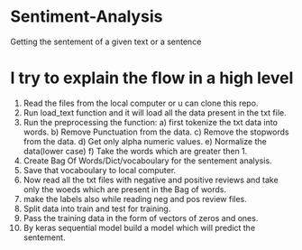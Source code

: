 # Sentiment-Analysis
Getting the sentement of a given text or a sentence

# I try to explain the flow in a high level
1) Read the files from the local computer or u can clone this repo.
2) Run load_text function and it will load all the data present in the txt file.
3) Run the preprocessing the function:
  a) first tokenize the txt data into words.
  b) Remove Punctuation from the data.
  c) Remove the stopwords from the data.
  d) Get only alpha numeric values.
  e) Normalize the data(lower case)
  f) Take the words which are greater then 1.
 4) Create Bag Of Words/Dict/vocaboulary for the sentement analysis.
 5) Save that vocaboulary to local computer.
 6) Now read all the txt files with negative and positive reviews and take only the woeds which are present in the Bag of words.
 7) make the labels also while reading neg and pos review files.
 8) Split data into train and test for training.
 9) Pass the training data in the form of vectors of zeros and ones.
 10) By keras sequential model build a model which will predict the sentement.
